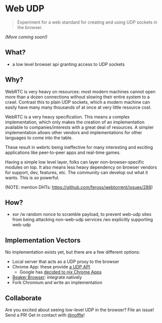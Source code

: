 # Web UDP
> Experiment for a web standard for creating and using UDP sockets in the browser.

*(More coming soon!)*

## What?

- a low level browser api granting access to UDP sockets

## Why?

WebRTC is very heavy on resources: most modern machines cannot open more than a
dozen connections without slowing their entire system to a crawl. Contrast this
to plain UDP sockets, which a modern machine can easily have many many thousands
of at once at very little resource cost.

WebRTC is a very heavy specification. This means a complex implementation, which
only makes the creation of an implementation available to companies/interests
with a great deal of resources. A simpler implementation allows other vendors
and implementations for other languages to come into the table.

These result in webrtc being ineffective for many interesting and exciting
applications like peer-to-peer apps and real-time games.

Having a simple low level layer, folks can layer non-browser-specific modules on
top. It also means less heavy dependency on browser vendors for support, dev,
features, etc. The community can develop out what it wants. This is *so*
powerful.

(NOTE: mention DHTs: https://github.com/feross/webtorrent/issues/288)

## How?

- xor /w random nonce to scramble payload, to prevent web-udp sites from being
  attacking non-web-udp services /wo explicitly supporting web-udp

## Implementation Vectors

No implementation exists yet, but there are a few different options:

- Local server that acts as a UDP proxy to the browser
- Chrome App: these provide [a UDP API](https://developer.chrome.com/apps/sockets_udp)
  - Google has [decided to nix Chrome Apps](https://blog.chromium.org/2016/08/from-chrome-apps-to-web.html)
- [Beaker Browser](https://github.com/beakerbrowser/beaker): integrate natively
- Fork Chromium and write an implementation

## Collaborate

Are you excited about seeing low-level UDP in the browser? File an issue! Send a
PR! Get in contact with [@noffle](https://twitter.com/noffle)!

